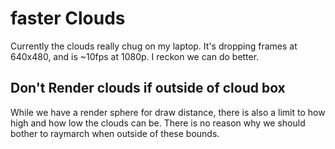 # faster Clouds

Currently the clouds really chug on my laptop. It's dropping frames at 640x480, and is ~10fps at 1080p. I reckon we can do better.


## Don't Render clouds if outside of cloud box
While we have a render sphere for draw distance, there is also a limit to how high and how low the clouds can be. There is no reason why we should bother to raymarch when outside of these bounds.



<canvas id="in_the_air/faster_clouds"></canvas>